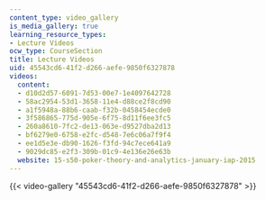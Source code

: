 ```yaml
---
content_type: video_gallery
is_media_gallery: true
learning_resource_types:
- Lecture Videos
ocw_type: CourseSection
title: Lecture Videos
uid: 45543cd6-41f2-d266-aefe-9850f6327878
videos:
  content:
  - d10d2d57-6091-7d53-00e7-1e4097642728
  - 58ac2954-53d1-3658-11e4-d88ce2f8cd90
  - a1f5948a-88b6-caab-f32b-0458454ecde0
  - 3f586865-775d-905e-6f75-8d11f6ee3fc5
  - 260a8610-7fc2-de13-063e-d9527dba2d13
  - bf6279e0-6758-e2fc-d548-7e6c06a7f9f4
  - ee1d5e3e-db90-1626-f3fd-94c7ece641a9
  - 9029dc85-e2f3-309b-01c9-4e136e26e63b
  website: 15-s50-poker-theory-and-analytics-january-iap-2015
---
```



{{< video-gallery "45543cd6-41f2-d266-aefe-9850f6327878" >}}

